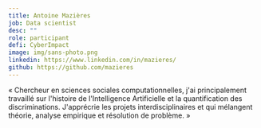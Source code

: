 ```yaml
---
title: Antoine Mazières
job: Data scientist
desc: ""
role: participant
defi: CyberImpact
image: img/sans-photo.png
linkedin: https://www.linkedin.com/in/mazieres/
github: https://github.com/mazieres
---
```

« Chercheur en sciences sociales computationnelles, j'ai principalement travaillé sur l'histoire de l'Intelligence Artificielle et la quantification des discriminations. J'apprécrie les projets interdisciplinaires et qui mélangent théorie, analyse empirique et résolution de problème. »